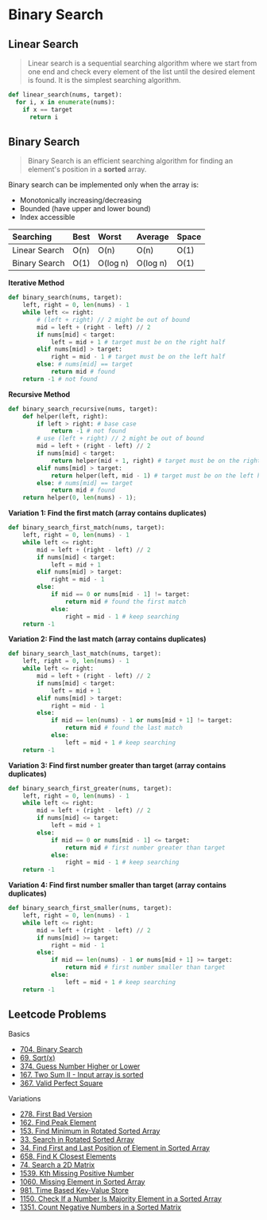 # Binary Search

## Linear Search

> Linear search is a sequential searching algorithm where we start from one end and check every element of the list until the desired element is found. It is the simplest searching algorithm.
```py
def linear_search(nums, target):
  for i, x in enumerate(nums):
    if x == target
      return i
```

## Binary Search

> Binary Search is an efficient searching algorithm for finding an element's position in a **sorted** array.

Binary search can be implemented only when the array is:
- Monotonically increasing/decreasing
- Bounded (have upper and lower bound)
- Index accessible

| Searching      | Best     | Worst    | Average  | Space     |
| :------------- | :------- | :------- | :------- | :-------- |
| Linear Search  | O(n)     | O(n)     | O(n)     | O(1)      |
| Binary Search  | O(1)     | O(log n) | O(log n) | O(1)      |

**Iterative Method**
```py
def binary_search(nums, target):
    left, right = 0, len(nums) - 1
    while left <= right:
        # (left + right) // 2 might be out of bound
        mid = left + (right - left) // 2
        if nums[mid] < target:
            left = mid + 1 # target must be on the right half
        elif nums[mid] > target:
            right = mid - 1 # target must be on the left half
        else: # nums[mid] == target
            return mid # found
    return -1 # not found
```

**Recursive Method**
```py
def binary_search_recursive(nums, target):
    def helper(left, right):
        if left > right: # base case
            return -1 # not found
        # use (left + right) // 2 might be out of bound
        mid = left + (right - left) // 2
        if nums[mid] < target:
            return helper(mid + 1, right) # target must be on the right half
        elif nums[mid] > target:
            return helper(left, mid - 1) # target must be on the left half
        else: # nums[mid] == target
            return mid # found
    return helper(0, len(nums) - 1);
```

**Variation 1: Find the first match (array contains duplicates)**
```py
def binary_search_first_match(nums, target):
    left, right = 0, len(nums) - 1
    while left <= right:
        mid = left + (right - left) // 2
        if nums[mid] < target:
            left = mid + 1
        elif nums[mid] > target:
            right = mid - 1
        else:
            if mid == 0 or nums[mid - 1] != target:
                return mid # found the first match
            else:
                right = mid - 1 # keep searching
    return -1
```

**Variation 2: Find the last match (array contains duplicates)**
```py
def binary_search_last_match(nums, target):
    left, right = 0, len(nums) - 1
    while left <= right:
        mid = left + (right - left) // 2
        if nums[mid] < target:
            left = mid + 1
        elif nums[mid] > target:
            right = mid - 1
        else:
            if mid == len(nums) - 1 or nums[mid + 1] != target:
                return mid # found the last match
            else:
                left = mid + 1 # keep searching
    return -1
```

**Variation 3: Find first number greater than target (array contains duplicates)**
```py
def binary_search_first_greater(nums, target):
    left, right = 0, len(nums) - 1
    while left <= right:
        mid = left + (right - left) // 2
        if nums[mid] <= target:
            left = mid + 1
        else:
            if mid == 0 or nums[mid - 1] <= target:
                return mid # first number greater than target
            else:
                right = mid - 1 # keep searching
    return -1
```

**Variation 4: Find first number smaller than target (array contains duplicates)**
```py
def binary_search_first_smaller(nums, target):
    left, right = 0, len(nums) - 1
    while left <= right:
        mid = left + (right - left) // 2
        if nums[mid] >= target:
            right = mid - 1
        else:
            if mid == len(nums) - 1 or nums[mid + 1] >= target:
                return mid # first number smaller than target
            else:
                left = mid + 1 # keep searching
    return -1
```

## Leetcode Problems

Basics

- [704. Binary Search](https://leetcode.com/problems/binary-search/)
- [69. Sqrt(x)](https://leetcode.com/problems/sqrtx/)
- [374. Guess Number Higher or Lower](https://leetcode.com/problems/guess-number-higher-or-lower/)
- [167. Two Sum II - Input array is sorted](https://leetcode.com/problems/two-sum-ii-input-array-is-sorted/)
- [367. Valid Perfect Square](https://leetcode.com/problems/valid-perfect-square/)

Variations

- [278. First Bad Version](https://leetcode.com/problems/first-bad-version/)
- [162. Find Peak Element](https://leetcode.com/problems/find-peak-element/)
- [153. Find Minimum in Rotated Sorted Array](https://leetcode.com/problems/find-minimum-in-rotated-sorted-array/)
- [33. Search in Rotated Sorted Array](https://leetcode.com/problems/search-in-rotated-sorted-array/)
- [34. Find First and Last Position of Element in Sorted Array](https://leetcode.com/problems/find-first-and-last-position-of-element-in-sorted-array/)
- [658. Find K Closest Elements](https://leetcode.com/problems/find-k-closest-elements/)
- [74. Search a 2D Matrix](https://leetcode.com/problems/search-a-2d-matrix/)
- [1539. Kth Missing Positive Number](https://leetcode.com/problems/kth-missing-positive-number/submissions/)
- [1060. Missing Element in Sorted Array](https://leetcode.com/problems/missing-element-in-sorted-array)
- [981. Time Based Key-Value Store](https://leetcode.com/problems/time-based-key-value-store/)
- [1150. Check If a Number Is Majority Element in a Sorted Array](https://leetcode.com/problems/check-if-a-number-is-majority-element-in-a-sorted-array/)
- [1351. Count Negative Numbers in a Sorted Matrix](https://leetcode.com/problems/count-negative-numbers-in-a-sorted-matrix/)
